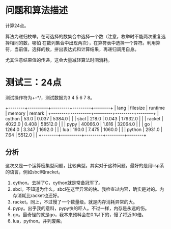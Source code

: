 # 问题和算法描述 #

计算24点。

算法为递归枚举。在可选择的数集合中选择一个数（注意，枚举时不能两次重复选择相同的数，哪怕 在数列集合中出现两次），在算符表中选择一个算符。利用算符，当前值，选择的数，拼出表达式和计算结果，再递归调用自身。

尤其注意结果值的传递，这会大量减轻算法时间消耗。

# 测试三：24点 #

测试操作符为+-*/，测试数据为3 4 5 6 7 8。

+--------+----------+---------+---------+--------+
|  lang  | filesize | runtime |  memory | remark |
+--------+----------+---------+---------+--------+
| cython |   53.0   |  0.037  |  5384.0 |        |
|  sbcl  |  218.0   |  0.043  | 17932.0 |        |
| racket |  4022.0  |  0.408  | 58512.0 |        |
|  pypy  | 40066.0  |  1.816  | 32064.0 |        |
|   go   |  1264.0  |  3.347  |  1692.0 |        |
|  lua   |  190.0   |  7.475  |  1060.0 |        |
| python |  2931.0  |   7.64  |  5512.0 |        |
+--------+----------+---------+---------+--------+

## 分析 ##

这次又是一个运算密集型问题，比较典型。其实对于这种问题，最好的是用lisp系的语言，例如sbcl和racket。

1. cython。去掉了C，cython就是常备冠军了。
2. sbcl。不知道为什么，sbcl在这里异常的快。我检查过内容，确实是对的。内存消耗比racket也还好。
3. racket。同上，不过慢了一个数量级。就是内存消耗异常的大。
4. pypy。出乎我的意料，pypy快的吓人。不过一样，内存是永远的伤。
5. go。最奇怪的就是go，我本来预料会在0.1以下的，慢了将近30倍。
6. lua，python。并列废柴。
